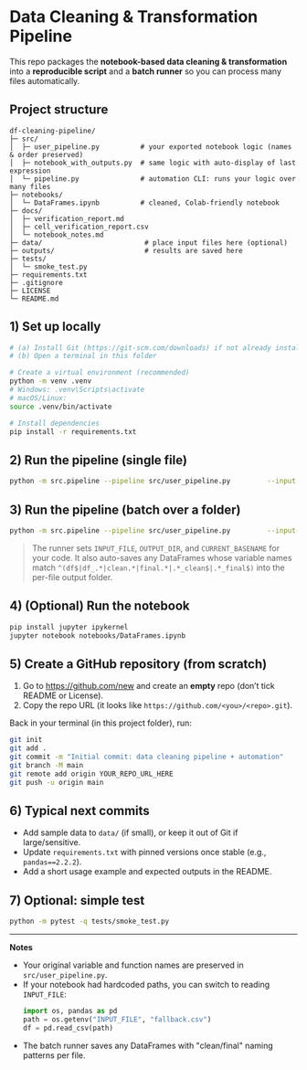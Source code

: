 # Data Cleaning & Transformation Pipeline

This repo packages the **notebook-based data cleaning & transformation** into a **reproducible script** and a **batch runner** so you can process many files automatically.

## Project structure
```text
df-cleaning-pipeline/
├─ src/
│  ├─ user_pipeline.py          # your exported notebook logic (names & order preserved)
│  ├─ notebook_with_outputs.py  # same logic with auto-display of last expression
│  └─ pipeline.py               # automation CLI: runs your logic over many files
├─ notebooks/
│  └─ DataFrames.ipynb          # cleaned, Colab-friendly notebook
├─ docs/
│  ├─ verification_report.md
│  ├─ cell_verification_report.csv
│  └─ notebook_notes.md
├─ data/                         # place input files here (optional)
├─ outputs/                      # results are saved here
├─ tests/
│  └─ smoke_test.py
├─ requirements.txt
├─ .gitignore
├─ LICENSE
└─ README.md
```

## 1) Set up locally
```bash
# (a) Install Git (https://git-scm.com/downloads) if not already installed
# (b) Open a terminal in this folder

# Create a virtual environment (recommended)
python -m venv .venv
# Windows: .venv\Scripts\activate
# macOS/Linux:
source .venv/bin/activate

# Install dependencies
pip install -r requirements.txt
```

## 2) Run the pipeline (single file)
```bash
python -m src.pipeline --pipeline src/user_pipeline.py         --input data/raw.csv         --output-dir outputs/runs
```

## 3) Run the pipeline (batch over a folder)
```bash
python -m src.pipeline --pipeline src/user_pipeline.py         --input-dir data/raw         --glob "*.csv"         --output-dir outputs/runs
```

> The runner sets `INPUT_FILE`, `OUTPUT_DIR`, and `CURRENT_BASENAME` for your code. It also auto-saves any DataFrames whose variable names match `^(df$|df_.*|clean.*|final.*|.*_clean$|.*_final$)` into the per-file output folder.

## 4) (Optional) Run the notebook
```bash
pip install jupyter ipykernel
jupyter notebook notebooks/DataFrames.ipynb
```

## 5) Create a GitHub repository (from scratch)
1. Go to https://github.com/new and create an **empty** repo (don’t tick README or License).
2. Copy the repo URL (it looks like `https://github.com/<you>/<repo>.git`).

Back in your terminal (in this project folder), run:
```bash
git init
git add .
git commit -m "Initial commit: data cleaning pipeline + automation"
git branch -M main
git remote add origin YOUR_REPO_URL_HERE
git push -u origin main
```

## 6) Typical next commits
- Add sample data to `data/` (if small), or keep it out of Git if large/sensitive.
- Update `requirements.txt` with pinned versions once stable (e.g., `pandas==2.2.2`).
- Add a short usage example and expected outputs in the README.

## 7) Optional: simple test
```bash
python -m pytest -q tests/smoke_test.py
```

---

**Notes**  
- Your original variable and function names are preserved in `src/user_pipeline.py`.
- If your notebook had hardcoded paths, you can switch to reading `INPUT_FILE`:
  ```python
  import os, pandas as pd
  path = os.getenv("INPUT_FILE", "fallback.csv")
  df = pd.read_csv(path)
  ```
- The batch runner saves any DataFrames with "clean/final" naming patterns per file.
